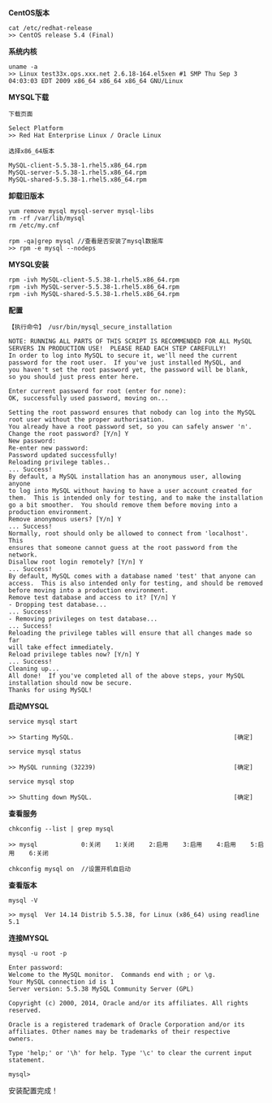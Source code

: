 **CentOS版本**

    cat /etc/redhat-release
    >> CentOS release 5.4 (Final)

**系统内核**

    uname -a
    >> Linux test33x.ops.xxx.net 2.6.18-164.el5xen #1 SMP Thu Sep 3 04:03:03 EDT 2009 x86_64 x86_64 x86_64 GNU/Linux

**MYSQL下载**

    下载页面
    
    Select Platform
    >> Red Hat Enterprise Linux / Oracle Linux
    
    选择x86_64版本
    
    MySQL-client-5.5.38-1.rhel5.x86_64.rpm
    MySQL-server-5.5.38-1.rhel5.x86_64.rpm
    MySQL-shared-5.5.38-1.rhel5.x86_64.rpm

**卸载旧版本**

    yum remove mysql mysql-server mysql-libs
    rm -rf /var/lib/mysql
    rm /etc/my.cnf

    rpm -qa|grep mysql //查看是否安装了mysql数据库
    >> rpm -e mysql --nodeps

**MYSQL安装**

    rpm -ivh MySQL-client-5.5.38-1.rhel5.x86_64.rpm
    rpm -ivh MySQL-server-5.5.38-1.rhel5.x86_64.rpm
    rpm -ivh MySQL-shared-5.5.38-1.rhel5.x86_64.rpm
    
**配置**

    【执行命令】 /usr/bin/mysql_secure_installation
    
    NOTE: RUNNING ALL PARTS OF THIS SCRIPT IS RECOMMENDED FOR ALL MySQL
    SERVERS IN PRODUCTION USE!  PLEASE READ EACH STEP CAREFULLY!
    In order to log into MySQL to secure it, we'll need the current
    password for the root user.  If you've just installed MySQL, and
    you haven't set the root password yet, the password will be blank,
    so you should just press enter here.
    
    Enter current password for root (enter for none):
    OK, successfully used password, moving on...

    Setting the root password ensures that nobody can log into the MySQL
    root user without the proper authorisation.
    You already have a root password set, so you can safely answer 'n'.
    Change the root password? [Y/n] Y
    New password:
    Re-enter new password:
    Password updated successfully!
    Reloading privilege tables..
    ... Success!
    By default, a MySQL installation has an anonymous user, allowing anyone
    to log into MySQL without having to have a user account created for
    them.  This is intended only for testing, and to make the installation
    go a bit smoother.  You should remove them before moving into a
    production environment.
    Remove anonymous users? [Y/n] Y
    ... Success!
    Normally, root should only be allowed to connect from 'localhost'.  This
    ensures that someone cannot guess at the root password from the network.
    Disallow root login remotely? [Y/n] Y
    ... Success!
    By default, MySQL comes with a database named 'test' that anyone can
    access.  This is also intended only for testing, and should be removed
    before moving into a production environment.
    Remove test database and access to it? [Y/n] Y
    - Dropping test database...
    ... Success!
    - Removing privileges on test database...
    ... Success!
    Reloading the privilege tables will ensure that all changes made so far
    will take effect immediately.
    Reload privilege tables now? [Y/n] Y
    ... Success!
    Cleaning up...
    All done!  If you've completed all of the above steps, your MySQL
    installation should now be secure.
    Thanks for using MySQL!

**启动MYSQL**
    
    service mysql start
    
    >> Starting MySQL.                                            [确定]

    service mysql status

    >> MySQL running (32239)                                      [确定]

    service mysql stop

    >> Shutting down MySQL.                                       [确定]

**查看服务**

    chkconfig --list | grep mysql
    
    >> mysql            0:关闭    1:关闭    2:启用    3:启用    4:启用    5:启用    6:关闭

    chkconfig mysql on  //设置开机自启动



**查看版本**

    mysql -V
    
    >> mysql  Ver 14.14 Distrib 5.5.38, for Linux (x86_64) using readline 5.1

**连接MYSQL**

    mysql -u root -p

    Enter password: 
    Welcome to the MySQL monitor.  Commands end with ; or \g.
    Your MySQL connection id is 1
    Server version: 5.5.38 MySQL Community Server (GPL)
    
    Copyright (c) 2000, 2014, Oracle and/or its affiliates. All rights reserved.

    Oracle is a registered trademark of Oracle Corporation and/or its
    affiliates. Other names may be trademarks of their respective
    owners.

    Type 'help;' or '\h' for help. Type '\c' to clear the current input statement.

    mysql> 

安装配置完成！